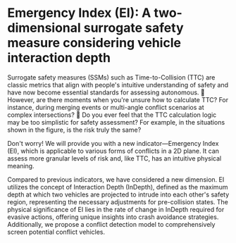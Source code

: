 # Emergency Index (EI): A two-dimensional surrogate safety measure considering vehicle interaction depth
Surrogate safety measures (SSMs) such as Time-to-Collision (TTC) are classic metrics that align with people's intuitive understanding of safety and have now become essential standards for assessing autonomous.
	However, are there moments when you're unsure how to calculate TTC? For instance, during merging events or multi-angle conflict scenarios at complex intersections?
	Do you ever feel that the TTC calculation logic may be too simplistic for safety assessment? For example, in the situations shown in the figure, is the risk truly the same? 

Don't worry! We will provide you with a new indicator—Emergency Index (EI), which is applicable to various forms of conflicts in a 2D plane. It can assess more granular levels of risk and, like TTC, has an intuitive physical meaning.

Compared to previous indicators, we have considered a new dimension. EI utilizes the concept of Interaction Depth (InDepth), defined as the maximum depth at which two vehicles are projected to intrude into each other's safety region, representing the necessary adjustments for pre-collision states. The physical significance of EI lies in the rate of change in InDepth required for evasive actions, offering unique insights into crash avoidance strategies. Additionally, we propose a conflict detection model to comprehensively screen potential conflict vehicles.
